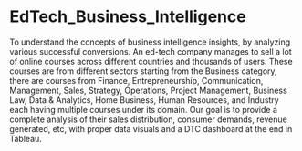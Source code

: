 # EdTech_Business_Intelligence
To understand the concepts of business intelligence insights, by analyzing various successful conversions. 
An ed-tech company manages to sell a lot of online courses across different countries and thousands of users. 
These courses are from different sectors starting from the Business category, there are courses from Finance, Entrepreneurship, Communication, Management, Sales, Strategy, Operations, Project Management, Business Law, Data & Analytics, Home Business, Human Resources, and Industry each having multiple courses under its domain.
Our goal is to provide a complete analysis of their sales distribution, consumer demands, revenue generated, etc, with proper data visuals and a DTC dashboard at the end in Tableau. 

